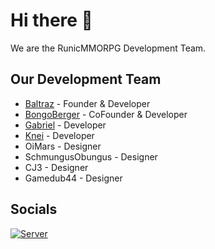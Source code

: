 # Hi there 👋

We are the RunicMMORPG Development Team.

## Our Development Team
* [Baltraz](https://github.com/Killermaschine88) - Founder & Developer
* [BongoBerger](https://github.com/BongoBerger) - CoFounder & Developer
* [Gabriel](https://github.com/GLeBrocq) - Developer
* [Knei](https://github.com/notKnei) - Developer
* OiMars - Designer
* SchmungusObungus - Designer
* CJ3 - Designer
* Gamedub44 - Designer

## Socials
<p align="left">
  <a href="https://discord.gg/QgzFWfhV9Y" target="_blank"><img alt="Server" src="https://img.shields.io/badge/-Server-4e5d94?style=for-the-badge&logo=Discord&logoColor=white"></a>
</p>

